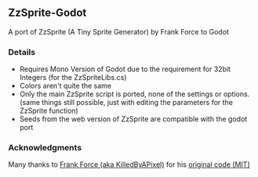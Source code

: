 ## ZzSprite-Godot
A port of ZzSprite (A Tiny Sprite Generator) by Frank Force to Godot

### Details
- Requires Mono Version of Godot due to the requirement for 32bit Integers (for the ZzSpriteLibs.cs)
- Colors aren't quite the same
- Only the main ZzSprite script is ported, none of the settings or options. (same things still possible, just with editing the parameters for the ZzSprite function)
- Seeds from the web version of ZzSprite are compatible with the godot port

### Acknowledgments 
Many thanks to [Frank Force (aka KilledByAPixel)](https://github.com/KilledByAPixel) for his [original code (MIT)](https://github.com/KilledByAPixel/ZzSprite)
